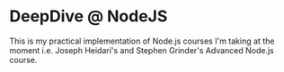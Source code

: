 # DeepDive @ NodeJS

This is my practical implementation of Node.js courses I'm taking at the moment i.e. Joseph Heidari's and Stephen Grinder's Advanced Node.js course.
